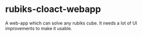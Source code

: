 rubiks-cloact-webapp
====================
A web-app which can solve any rubiks cube. It needs a lot of UI improvements to make it usable.
